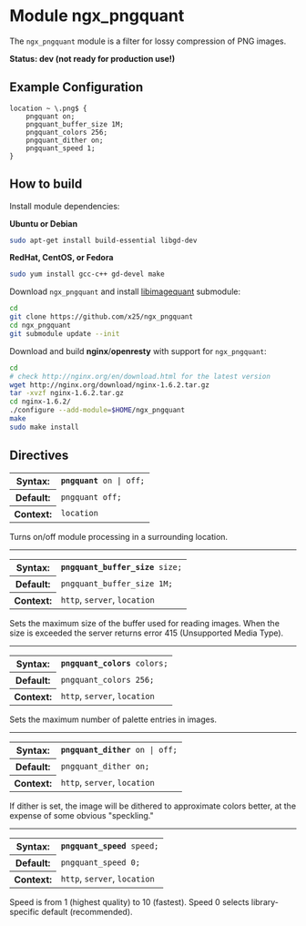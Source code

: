 Module ngx_pngquant
============

The ``ngx_pngquant`` module is a filter for lossy compression of PNG images. 

**Status: dev (not ready for production use!)**

## Example Configuration

```nginx
location ~ \.png$ {
    pngquant on;
    pngquant_buffer_size 1M;
    pngquant_colors 256;
    pngquant_dither on;
    pngquant_speed 1;
}
```

## How to build

Install module dependencies:

**Ubuntu or Debian**

```sh
sudo apt-get install build-essential libgd-dev
```

**RedHat, CentOS, or Fedora**

```sh
sudo yum install gcc-c++ gd-devel make
```

Download `ngx_pngquant` and install [libimagequant](https://github.com/pornel/pngquant) submodule:

```sh
cd
git clone https://github.com/x25/ngx_pngquant
cd ngx_pngquant
git submodule update --init
```

Download and build **nginx**/**openresty** with support for ``ngx_pngquant``:

```sh
cd
# check http://nginx.org/en/download.html for the latest version
wget http://nginx.org/download/nginx-1.6.2.tar.gz
tar -xvzf nginx-1.6.2.tar.gz
cd nginx-1.6.2/
./configure --add-module=$HOME/ngx_pngquant
make
sudo make install
```

## Directives

<table cellspacing="0">
<tr><th>Syntax:</th><td><code><strong>pngquant</strong> on | off;</code></td></tr>
<tr><th>Default:</th><td><code>pngquant off;</code></td></tr>
<tr><th>Context:</th><td><code>location</code></td></tr>
</table>

Turns on/off module processing in a surrounding location. 

---

<table cellspacing="0">
<tr><th>Syntax:</th><td><code><strong>pngquant_buffer_size</strong> size;</code></td></tr>
<tr><th>Default:</th><td><code>pngquant_buffer_size 1M;</code></td></tr>
<tr><th>Context:</th><td><code>http</code>, <code>server</code>, <code>location</code></td></tr>
</table>

Sets the maximum size of the buffer used for reading images. When the size is exceeded the server returns error 415 (Unsupported Media Type).

---

<table cellspacing="0">
<tr><th>Syntax:</th><td><code><strong>pngquant_colors</strong> colors;</code></td></tr>
<tr><th>Default:</th><td><code>pngquant_colors 256;</code></td></tr>
<tr><th>Context:</th><td><code>http</code>, <code>server</code>, <code>location</code></td></tr>
</table>

Sets the maximum number of palette entries in images.

---

<table cellspacing="0">
<tr><th>Syntax:</th><td><code><strong>pngquant_dither</strong> on | off;</code></td></tr>
<tr><th>Default:</th><td><code>pngquant_dither on;</code></td></tr>
<tr><th>Context:</th><td><code>http</code>, <code>server</code>, <code>location</code></td></tr>
</table>

If dither is set, the image will be dithered to approximate colors better, at the expense of some obvious "speckling."

---

<table cellspacing="0">
<tr><th>Syntax:</th><td><code><strong>pngquant_speed</strong> speed;</code></td></tr>
<tr><th>Default:</th><td><code>pngquant_speed 0;</code></td></tr>
<tr><th>Context:</th><td><code>http</code>, <code>server</code>, <code>location</code></td></tr>
</table>

Speed is from 1 (highest quality) to 10 (fastest). Speed 0 selects library-specific default (recommended).

